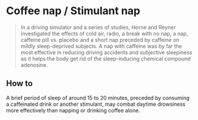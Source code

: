 # Coffee nap / Stimulant nap

>  In a driving simulator and a series of studies, Horne and Reyner investigated the effects of cold air, radio, a break with no nap, a nap, caffeine pill vs. placebo and a short nap preceded by caffeine on mildly sleep-deprived subjects. A nap with caffeine was by far the most effective in reducing driving accidents and subjective sleepiness as it helps the body get rid of the sleep-inducing chemical compound adenosine.

## How to

A brief period of sleep of around 15 to 20 minutes, preceded by consuming a caffeinated drink or another stimulant, may combat daytime drowsiness more effectively than napping or drinking coffee alone.
